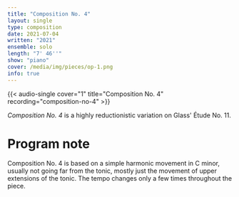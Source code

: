```yaml
---
title: "Composition No. 4"
layout: single
type: composition
date: 2021-07-04
written: "2021"
ensemble: solo
length: "7' 46''"
show: "piano"
cover: /media/img/pieces/op-1.png
info: true
---
```


{{< audio-single cover="1" title="Composition No. 4" recording="composition-no-4" >}}

*Composition No. 4* is a highly reductionistic variation on Glass' Étude No. 11.

# Program note

Composition No. 4 is based on a simple harmonic movement in C minor, usually not going far from the tonic, mostly just the movement of upper extensions of the tonic. The tempo changes only a few times throughout the piece.
